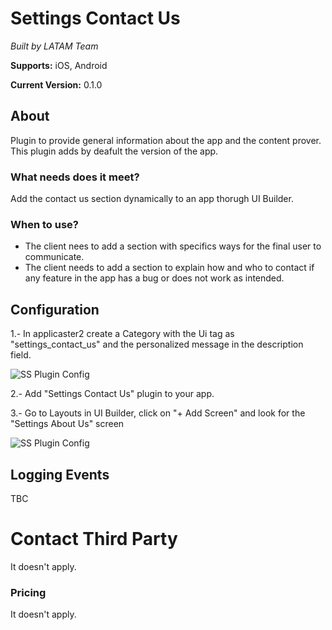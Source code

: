 
# Settings Contact Us

*Built by LATAM Team*

**Supports:** iOS, Android


**Current Version:** 0.1.0

## About

Plugin to provide general information about the app and the content prover. This plugin adds by deafult the version of the app.

### What needs does it meet?

Add the contact us section dynamically to an app thorugh UI Builder. 


### When to use?
- The client nees to add a section with specifics ways for the final user to communicate.
- The client needs to add a section to explain how and who to contact if any feature in the app has a bug or does not work as intended.


## Configuration

1.- In applicaster2 create a Category with the Ui tag as "settings_contact_us" and the personalized message in the description field.

![SS Plugin Config](https://raw.githubusercontent.com/applicaster/latam-product-documentation/master/contact_us/ss_1.png)

2.- Add "Settings Contact Us" plugin to your app.


3.- Go to Layouts in UI Builder, click on "+ Add Screen" and look for the "Settings About Us" screen

![SS Plugin Config](https://raw.githubusercontent.com/applicaster/latam-product-documentation/master/contact_us/ss_1.png)

## Logging Events

TBC


# Contact Third Party
It doesn't apply.



### Pricing

It doesn't apply.

